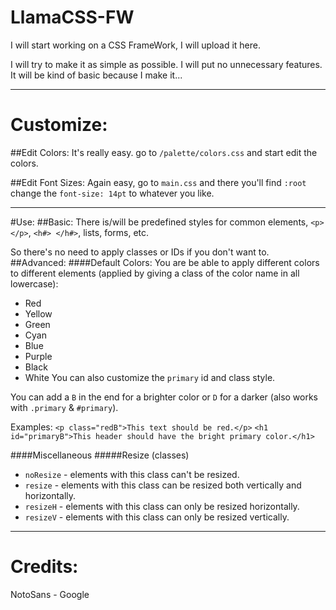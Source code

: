 # LlamaCSS-FW
I will start working on a CSS FrameWork, I will upload it here.

I will try to make it as simple as possible. I will put no unnecessary features.
It will be kind of basic because I make it...

---
# Customize:
##Edit Colors:
It's really easy. go to `/palette/colors.css` and start edit the colors.

##Edit Font Sizes:
Again easy, go to `main.css` and there you'll find `:root` change the `font-size: 14pt` to whatever you like.

---
#Use:
##Basic:
There is/will be predefined styles for common elements, `<p> </p>`, `<h#> </h#>`, lists, forms, etc.

So there's no need to apply classes or IDs if you don't want to.
##Advanced:
####Default Colors:
You are be able to apply different colors to different elements (applied by giving a class of the color name in all lowercase):
- Red
- Yellow
- Green
- Cyan
- Blue
- Purple
- Black
- White
You can also customize the `primary` id and class style.

You can add a `B` in the end for a brighter color or `D` for a darker (also works with `.primary` & `#primary`).

Examples: `<p class="redB">This text should be red.</p>` `<h1 id="primaryB">This header should have the bright primary color.</h1>`

####Miscellaneous
#####Resize (classes)
- `noResize` - elements with this class can't be resized.
- `resize` - elements with this class can be resized both vertically and horizontally.
- `resizeH` - elements with this class can only be resized horizontally.
- `resizeV` - elements with this class can only be resized vertically.


---
# Credits:
NotoSans - Google
